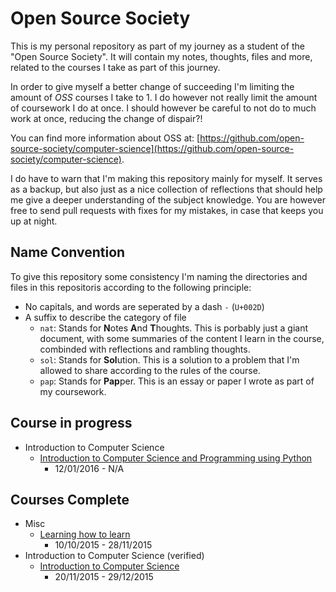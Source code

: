 # Open Source Society

This is my personal repository as part of my journey as a student of the "Open Source Society".
It will contain my notes, thoughts, files and more, related to the courses I take as part of this journey.

In order to give myself a better change of succeeding I'm limiting the amount of _OSS_ courses I take to 1. I do however not really limit the amount of coursework I do at once. I should however be careful to not do to much work at once, reducing the change of dispair?!

You can find more information about OSS at: [https://github.com/open-source-society/computer-science](https://github.com/open-source-society/computer-science).

I do have to warn that I'm making this repository mainly for myself. It serves as a backup, but also just as a nice collection of reflections that should help me give a deeper understanding of the subject knowledge. You are however free to send pull requests with fixes for my mistakes, in case that keeps you up at night.

## Name Convention

To give this repository some consistency I'm naming the directories and files in this repositoris according to the following principle:

+ No capitals, and words are seperated by a dash `-` (`U+002D`)
+ A suffix to describe the category of file
  + `nat`: Stands for **N**otes **A**nd **T**houghts. This is porbably just a giant document, with some summaries of the content I learn in the course, combinded with reflections and rambling thoughts.
  + `sol`: Stands for **Sol**ution. This is a solution to a problem that I'm allowed to share according to the rules of the course.
  + `pap`: Stands for **Pap**per. This is an essay or paper I wrote as part of my coursework.

## Course in progress

+ Introduction to Computer Science
  + [Introduction to Computer Science and Programming using Python](https://www.edx.org/course/introduction-computer-science-mitx-6-00-1x-6)
    + 12/01/2016 - N/A


## Courses Complete

+ Misc
  + [Learning how to learn](https://www.coursera.org/learn/learning-how-to-learn)
    + 10/10/2015 - 28/11/2015
+ Introduction to Computer Science (verified)
  + [Introduction to Computer Science](https://www.edx.org/course/introduction-computer-science-harvardx-cs50x#!)
    + 20/11/2015 - 29/12/2015
